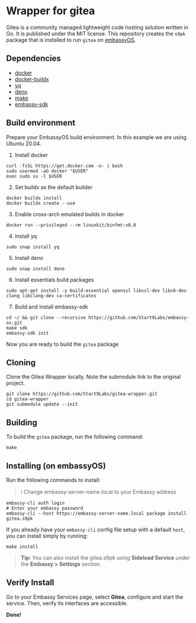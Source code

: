 # Wrapper for gitea

Gitea is a community managed lightweight code hosting solution written in Go.
It is published under the MIT license. This repository creates the `s9pk` package that is installed to run `gitea` on [embassyOS](https://github.com/Start9Labs/embassy-os/).

## Dependencies

- [docker](https://docs.docker.com/get-docker)
- [docker-buildx](https://docs.docker.com/buildx/working-with-buildx/)
- [yq](https://mikefarah.gitbook.io/yq)
- [deno](https://deno.land/)
- [make](https://www.gnu.org/software/make/)
- [embassy-sdk](https://github.com/Start9Labs/embassy-os/tree/master/backend)

## Build environment

Prepare your EmbassyOS build environment. In this example we are using Ubuntu 20.04.

1. Install docker

```
curl -fsSL https://get.docker.com -o- | bash
sudo usermod -aG docker "$USER"
exec sudo su -l $USER
```

2. Set buildx as the default builder

```
docker buildx install
docker buildx create --use
```

3. Enable cross-arch emulated builds in docker

```
docker run --privileged --rm linuxkit/binfmt:v0.8
```

4. Install yq

```
sudo snap install yq
```

5. Install deno

```
sudo snap install deno
```

6. Install essentials build packages

```
sudo apt-get install -y build-essential openssl libssl-dev libc6-dev clang libclang-dev ca-certificates
```

7. Build and install embassy-sdk

```
cd ~/ && git clone --recursive https://github.com/Start9Labs/embassy-os.git
make sdk
embassy-sdk init
```

Now you are ready to build the `gitea` package

## Cloning

Clone the Gitea Wrapper locally. Note the submodule link to the original project.

```
git clone https://github.com/Start9Labs/gitea-wrapper.git
cd gitea-wrapper
git submodule update --init
```

## Building

To build the `gitea` package, run the following command:

```
make
```

## Installing (on embassyOS)

Run the following commands to install:

> :information_source: Change embassy-server-name.local to your Embassy address

```
embassy-cli auth login
# Enter your embassy password
embassy-cli --host https://embassy-server-name.local package install gitea.s9pk
```

If you already have your `embassy-cli` config file setup with a default `host`,
you can install simply by running:

```
make install
```

> **Tip:** You can also install the gitea.s9pk using **Sideload Service** under
the **Embassy > Settings** section.

## Verify Install

Go to your Embassy Services page, select **Gitea**, configure and start the service. Then, verify its interfaces are accessible.

**Done!** 
